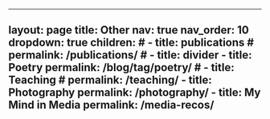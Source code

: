 ---
 layout: page
 title: Other
 nav: true
 nav_order: 10
 dropdown: true
 children:
     # - title: publications
     #   permalink: /publications/
     # - title: divider
     - title: Poetry
       permalink: /blog/tag/poetry/
     # - title: Teaching
     #   permalink: /teaching/
     - title: Photography
       permalink: /photography/
     - title: My Mind in Media
       permalink: /media-recos/
 ---
